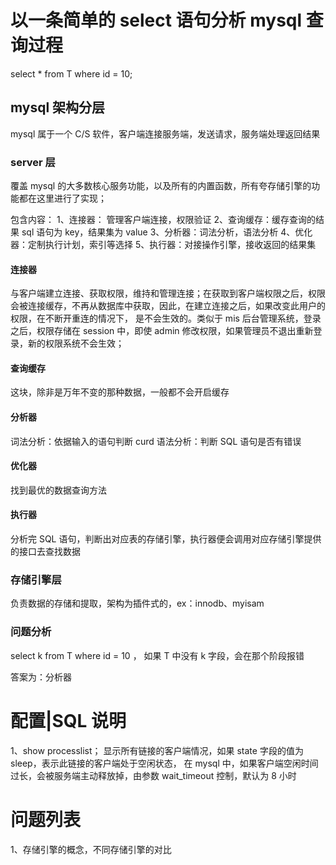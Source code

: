 # 以一条简单的 select 语句分析 mysql 查询过程

  select * from T where id = 10;


## mysql 架构分层
  mysql 属于一个 C/S 软件，客户端连接服务端，发送请求，服务端处理返回结果


### server 层
  覆盖 mysql 的大多数核心服务功能，以及所有的内置函数，所有夸存储引擎的功能都在这里进行了实现；


  包含内容：
    1、连接器： 管理客户端连接，权限验证
    2、查询缓存：缓存查询的结果  sql 语句为 key，结果集为 value
    3、分析器：词法分析，语法分析
    4、优化器：定制执行计划，索引等选择
    5、执行器：对接操作引擎，接收返回的结果集


#### 连接器
  与客户端建立连接、获取权限，维持和管理连接；在获取到客户端权限之后，权限会被连接缓存，不再从数据库中获取，因此，在建立连接之后，如果改变此用户的权限，在不断开重连的情况下，
是不会生效的。类似于 mis 后台管理系统，登录之后，权限存储在 session 中，即使 admin 修改权限，如果管理员不退出重新登录，新的权限系统不会生效；


#### 查询缓存
  这块，除非是万年不变的那种数据，一般都不会开启缓存

#### 分析器
  词法分析：依据输入的语句判断 curd
  语法分析：判断 SQL 语句是否有错误

#### 优化器
  找到最优的数据查询方法

#### 执行器
  分析完 SQL 语句，判断出对应表的存储引擎，执行器便会调用对应存储引擎提供的接口去查找数据  


### 存储引擎层
  负责数据的存储和提取，架构为插件式的，ex：innodb、myisam







### 问题分析

  select k from T where id = 10 ， 如果 T 中没有 k 字段，会在那个阶段报错

  答案为：分析器







# 配置|SQL 说明
  1、show processlist；
    显示所有链接的客户端情况，如果 state 字段的值为 sleep，表示此链接的客户端处于空闲状态，
    在 mysql 中，如果客户端空闲时间过长，会被服务端主动释放掉，由参数 wait_timeout 控制，默认为 8 小时











# 问题列表

  1、存储引擎的概念，不同存储引擎的对比